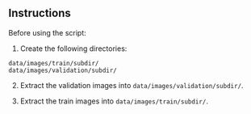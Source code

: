 ## Instructions

Before using the script:

1. Create the following directories:

```
data/images/train/subdir/
data/images/validation/subdir/
```

2. Extract the validation images into ```data/images/validation/subdir/```.

3. Extract the train images into ```data/images/train/subdir/```.
